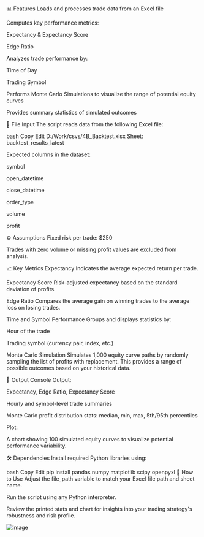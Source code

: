 📊 Features
Loads and processes trade data from an Excel file

Computes key performance metrics:

Expectancy & Expectancy Score

Edge Ratio

Analyzes trade performance by:

Time of Day

Trading Symbol

Performs Monte Carlo Simulations to visualize the range of potential equity curves

Provides summary statistics of simulated outcomes

📂 File Input
The script reads data from the following Excel file:

bash
Copy
Edit
D:/Work/csvs/4B_Backtest.xlsx
Sheet: backtest_results_latest

Expected columns in the dataset:

symbol

open_datetime

close_datetime

order_type

volume

profit

⚙️ Assumptions
Fixed risk per trade: $250

Trades with zero volume or missing profit values are excluded from analysis.

📈 Key Metrics
Expectancy
Indicates the average expected return per trade.

Expectancy Score
Risk-adjusted expectancy based on the standard deviation of profits.

Edge Ratio
Compares the average gain on winning trades to the average loss on losing trades.

Time and Symbol Performance
Groups and displays statistics by:

Hour of the trade

Trading symbol (currency pair, index, etc.)

Monte Carlo Simulation
Simulates 1,000 equity curve paths by randomly sampling the list of profits with replacement. This provides a range of possible outcomes based on your historical data.

📌 Output
Console Output:

Expectancy, Edge Ratio, Expectancy Score

Hourly and symbol-level trade summaries

Monte Carlo profit distribution stats: median, min, max, 5th/95th percentiles

Plot:

A chart showing 100 simulated equity curves to visualize potential performance variability.

🛠 Dependencies
Install required Python libraries using:

bash
Copy
Edit
pip install pandas numpy matplotlib scipy openpyxl
📄 How to Use
Adjust the file_path variable to match your Excel file path and sheet name.

Run the script using any Python interpreter.

Review the printed stats and chart for insights into your trading strategy's robustness and risk profile.

![image](https://github.com/user-attachments/assets/afcfd273-8d64-4de8-93a1-20f3b5372139)
